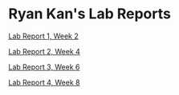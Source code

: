 # Ryan Kan's Lab Reports
[Lab Report 1, Week 2](https://rkangh.github.io/cse15l-lab-reports/lab-report-1-week-2.html)
<br>

[Lab Report 2, Week 4](https://rkangh.github.io/cse15l-lab-reports/lab-report-2-week-4.html)
<br>

[Lab Report 3, Week 6](https://rkangh.github.io/cse15l-lab-reports/lab-report-3-week-6.html)
<br>

[Lab Report 4, Week 8](https://rkangh.github.io/cse15l-lab-reports/lab-report-4-week-8.html)